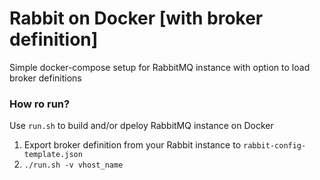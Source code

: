 # Rabbit on Docker [with broker definition]

Simple docker-compose setup for RabbitMQ instance with option to load broker definitions

### How ro run?
Use `run.sh` to build and/or dpeloy RabbitMQ instance on Docker

1. Export broker definition from your Rabbit instance to `rabbit-config-template.json`
2. `./run.sh -v vhost_name`

